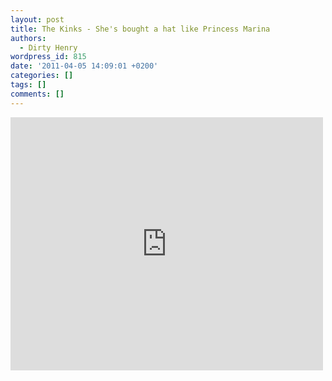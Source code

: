 ```yaml
---
layout: post
title: The Kinks - She's bought a hat like Princess Marina
authors:
  - Dirty Henry
wordpress_id: 815
date: '2011-04-05 14:09:01 +0200'
categories: []
tags: []
comments: []
---
```

<iframe title="YouTube video player" width="500" height="405" src="http://www.youtube.com/embed/5DdlUJTycKo" frameborder="0" allowfullscreen></iframe>
